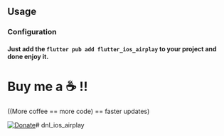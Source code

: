 ## Usage

### Configuration

#### Just add the `flutter pub add flutter_ios_airplay` to your project and done enjoy it.

# Buy me a :coffee: !!

((More coffee == more code) == faster updates)

[![Donate](https://themonstersapp.com/images/Donate-PayPal-green.svg)](https://paypal.me/jjsd)# dnl_ios_airplay
